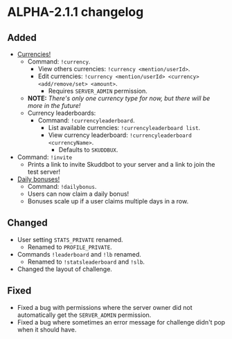 # ALPHA-2.1.1 changelog
## Added
- [Currencies!](https://wiki.skuddbot.xyz/features/currencies)
  - Command: `!currency`.
    - View others currencies: `!currency <mention/userId>`.
    - Edit currencies: `!currency <mention/userId> <currency> <add/remove/set> <amount>`.
      - Requires `SERVER_ADMIN` permission.
  - **NOTE:** *There's only one currency type for now, but there will be more in the future!*
  - Currency leaderboards:
      - Command: `!currencyleaderboard`.
        - List available currencies: `!currencyleaderboard list`.
        - View currency leaderboard: `!currencyleaderboard <currencyName>`.
          - Defaults to `SKUDDBUX`.
- Command: `!invite`
  - Prints a link to invite Skuddbot to your server and a link to join the test server!
- [Daily bonuses!](https://wiki.skuddbot.xyz/systems/daily-bonus)
  - Command: `!dailybonus`.
  - Users can now claim a daily bonus!
  - Bonuses scale up if a user claims multiple days in a row.

## Changed
- User setting `STATS_PRIVATE` renamed.
  - Renamed to `PROFILE_PRIVATE`.
- Commands `!leaderboard` and `!lb` renamed.
  - Renamed to `!statsleaderboard` and `!slb`.
- Changed the layout of challenge.

## Fixed
- Fixed a bug with permissions where the server owner did not automatically get the `SERVER_ADMIN` permission.
- Fixed a bug where sometimes an error message for challenge didn't pop when it should have.
